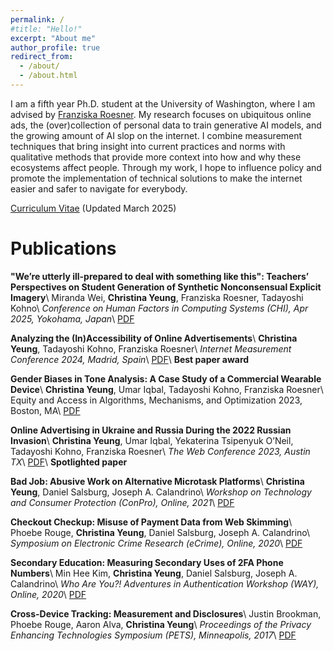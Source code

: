 ```yaml
---
permalink: /
#title: "Hello!"
excerpt: "About me"
author_profile: true
redirect_from: 
  - /about/
  - /about.html
---
```


I am a fifth year Ph.D. student at the University of Washington, where I am advised by [Franziska Roesner](https://www.franziroesner.com/). My research focuses on ubiquitous online ads, the (over)collection of personal data to train generative AI models, and the growing amount of AI slop on the internet. I combine measurement techniques that bring insight into current practices and norms with qualitative methods that provide more context into how and why these ecosystems affect people. Through my work, I hope to influence policy and promote the implementation of technical solutions to make the internet easier and safer to navigate for everybody.

[Curriculum Vitae](https://christinahyeung.github.io/files/Yeung_CV.pdf) (Updated March 2025)

Publications
======
**"We’re utterly ill-prepared to deal with something like this": Teachers’ Perspectives on Student Generation of Synthetic Nonconsensual Explicit Imagery**\\
Miranda Wei, **Christina Yeung**, Franziska Roesner, Tadayoshi Kohno\\
*Conference on Human Factors in Computing Systems (CHI), Apr 2025, Yokohama, Japan*\\
[PDF](https://christinahyeung.github.io/files/chi25_utterly_illprepared.pdf)

**Analyzing the (In)Accessibility of Online Advertisements**\\
**Christina Yeung**, Tadayoshi Kohno, Franziska Roesner\\
*Internet Measurement Conference 2024, Madrid, Spain*\\
[PDF](https://christinahyeung.github.io/files/accessible_ads.pdf)\\
**Best paper award**

**Gender Biases in Tone Analysis: A Case Study of a Commercial Wearable Device**\\
**Christina Yeung**, Umar Iqbal, Tadayoshi Kohno, Franziska Roesner\\
Equity and Access in Algorithms, Mechanisms, and Optimization 2023, Boston, MA\\
[PDF](https://christinahyeung.github.io/files/genderbias.pdf)

**Online Advertising in Ukraine and Russia During the 2022 Russian Invasion**\\
**Christina Yeung**, Umar Iqbal, Yekaterina Tsipenyuk O’Neil, Tadayoshi Kohno, Franziska Roesner\\
*The Web Conference 2023, Austin TX*\\
[PDF](https://christinahyeung.github.io/files/russia_ukraine_ads_www2023.pdf)\\
**Spotlighted paper**

**Bad Job: Abusive Work on Alternative Microtask Platforms**\\
**Christina Yeung**, Daniel Salsburg, Joseph A. Calandrino\\
*Workshop on Technology and Consumer Protection (ConPro), Online, 2021*\\
[PDF](https://christinahyeung.github.io/files/badjob_conpro21.pdf)

**Checkout Checkup: Misuse of Payment Data from Web Skimming**\\
Phoebe Rouge, **Christina Yeung**, Daniel Salsburg, Joseph A. Calandrino\\
*Symposium on Electronic Crime Research (eCrime), Online, 2020*\\
[PDF](https://christinahyeung.github.io/files/checkoutcheckup_ecrime20.pdf)

**Secondary Education: Measuring Secondary Uses of 2FA Phone Numbers**\\
Min Hee Kim, **Christina Yeung**, Daniel Salsburg, Joseph A. Calandrino\\
*Who Are You?! Adventures in Authentication Workshop (WAY), Online, 2020*\\
[PDF](https://christinahyeung.github.io/files/secondaryeducation_way20.pdf)

**Cross-Device Tracking: Measurement and Disclosures**\\
Justin Brookman, Phoebe Rouge, Aaron Alva, **Christina Yeung**\\
*Proceedings of the Privacy Enhancing Technologies Symposium (PETS), Minneapolis, 2017*\\
[PDF](https://christinahyeung.github.io/files/crossdevice_pets17.pdf)
